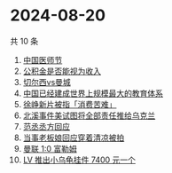 # 2024-08-20

共 10 条

<!-- BEGIN -->
<!-- 最后更新时间 Tue Aug 20 2024 04:12:34 GMT+0800 (China Standard Time) -->

1. [中国医师节](https://www.zhihu.com/search?q=%E4%B8%AD%E5%9B%BD%E5%8C%BB%E5%B8%88%E8%8A%82)
1. [公积金是否能视为收入](https://www.zhihu.com/search?q=%E5%85%AC%E7%A7%AF%E9%87%91%E6%98%AF%E5%90%A6%E8%83%BD%E8%A7%86%E4%B8%BA%E6%94%B6%E5%85%A5)
1. [切尔西vs曼城](https://www.zhihu.com/search?q=%E5%88%87%E5%B0%94%E8%A5%BFvs%E6%9B%BC%E5%9F%8E)
1. [中国已经建成世界上规模最大的教育体系](https://www.zhihu.com/search?q=%E4%B8%AD%E5%9B%BD%E5%B7%B2%E7%BB%8F%E5%BB%BA%E6%88%90%E4%B8%96%E7%95%8C%E4%B8%8A%E8%A7%84%E6%A8%A1%E6%9C%80%E5%A4%A7%E7%9A%84%E6%95%99%E8%82%B2%E4%BD%93%E7%B3%BB)
1. [徐峥新片被指「消费苦难」](https://www.zhihu.com/search?q=%E5%BE%90%E5%B3%A5%E6%96%B0%E7%89%87%E8%A2%AB%E6%8C%87%E3%80%8C%E6%B6%88%E8%B4%B9%E8%8B%A6%E9%9A%BE%E3%80%8D)
1. [北溪事件美试图将全部责任推给乌克兰](https://www.zhihu.com/search?q=%E5%8C%97%E6%BA%AA%E4%BA%8B%E4%BB%B6%E7%BE%8E%E8%AF%95%E5%9B%BE%E5%B0%86%E5%85%A8%E9%83%A8%E8%B4%A3%E4%BB%BB%E6%8E%A8%E7%BB%99%E4%B9%8C%E5%85%8B%E5%85%B0)
1. [范丞丞方回应](https://www.zhihu.com/search?q=%E8%8C%83%E4%B8%9E%E4%B8%9E%E6%96%B9%E5%9B%9E%E5%BA%94)
1. [当事老板娘回应穿着清凉被拍](https://www.zhihu.com/search?q=%E5%BD%93%E4%BA%8B%E8%80%81%E6%9D%BF%E5%A8%98%E5%9B%9E%E5%BA%94%E7%A9%BF%E7%9D%80%E6%B8%85%E5%87%89%E8%A2%AB%E6%8B%8D)
1. [曼联 1:0 富勒姆](https://www.zhihu.com/search?q=%E6%9B%BC%E8%81%94%201%3A0%20%E5%AF%8C%E5%8B%92%E5%A7%86)
1. [LV 推出小乌龟挂件 7400 元一个](https://www.zhihu.com/search?q=LV%20%E6%8E%A8%E5%87%BA%E5%B0%8F%E4%B9%8C%E9%BE%9F%E6%8C%82%E4%BB%B6%207400%20%E5%85%83%E4%B8%80%E4%B8%AA)

<!-- END -->
